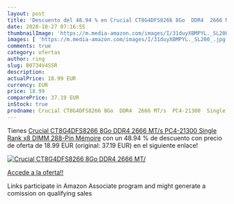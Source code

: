 ```yaml
---
layout: post
title: 'Descuento del 48.94 % en Crucial CT8G4DFS8266 8Go  DDR4  2666 MT/'
date: 2020-10-27 07:16:55
thumbnailImage: 'https://m.media-amazon.com/images/I/31duyXBMPYL._SL200_.jpg'
images: [ 'https://m.media-amazon.com/images/I/31duyXBMPYL._SL200_.jpg' ]
comments: true
category: ofertas
author: ring
slug: B0734V4SSR
description:
actualPrice: 18.99 EUR
currency: EUR
price: 18.99
comparePrice: 37.19 EUR
inStock: true
prodname: Crucial CT8G4DFS8266 8Go  DDR4  2666 MT/s  PC4-21300  Single Rank x8  DIMM  288-Pin  Mémoire
---
```


Tienes [Crucial CT8G4DFS8266 8Go  DDR4  2666 MT/s  PC4-21300  Single Rank x8  DIMM  288-Pin  Mémoire](https://www.amazon.fr/dp/B0734V4SSR/?tag=tolees0d-21) con un 48.94 % de descuento con precio de oferta de 18.99 EUR (original: 37.19 EUR) en el siguiente enlace!

[![Crucial CT8G4DFS8266 8Go  DDR4  2666 MT/](https://m.media-amazon.com/images/I/31duyXBMPYL._SL200_.jpg)](https://www.amazon.fr/dp/B0734V4SSR/?tag=tolees0d-21)

[Accede a la oferta!!](https://www.amazon.fr/dp/B0734V4SSR/?tag=tolees0d-21)

Links participate in Amazon Associate program and might generate a comission on qualifying sales


